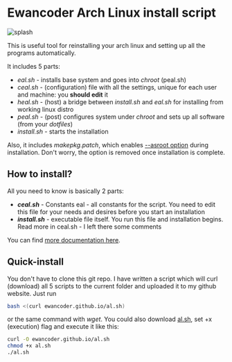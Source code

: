 Ewancoder Arch Linux install script
===================================

![splash](https://raw.githubusercontent.com/ewancoder/eal/master/splash.png)

This is useful tool for reinstalling your arch linux and setting up all the programs automatically.

It includes 5 parts:

* *eal.sh* - installs base system and goes into *chroot* (peal.sh)
* *ceal.sh* - (configuration) file with all the settings, unique for each user and machine: you **should edit** it
* *heal.sh* - (host) a bridge between *install.sh* and *eal.sh* for installing from working linux distro
* *peal.sh* - (post) configures system under *chroot* and sets up all software (from your *dotfiles*)
* *install.sh* - starts the installation

Also, it includes *makepkg.patch*, which enables [--asroot option](https://projects.archlinux.org/pacman.git/commit/?id=61ba5c961e4a3536c4bbf41edb348987a9993fdb) during installation. Don't worry, the option is removed once installation is complete.

How to install?
---------------

All you need to know is basically 2 parts:

* ***ceal.sh*** - Constants eal - all constants for the script. You need to edit this file for your needs and desires before you start an installation
* ***install.sh*** - executable file itself. You run this file and installation begins. Read more in ceal.sh - I left there some comments

You can find [more documentation here](http://eal.readthedocs.org).

Quick-install
-------------

You don't have to clone this git repo. I have written a script which will curl (download) all 5 scripts to the current folder and uploaded it to my github website. Just run

```bash
bash <(curl ewancoder.github.io/al.sh)
```

or the same command with *wget*. You could also download [al.sh](http://ewancoder.github.io/al.sh), set +x (execution) flag and execute it like this:

```bash
curl -O ewancoder.github.io/al.sh
chmod +x al.sh
./al.sh
```
